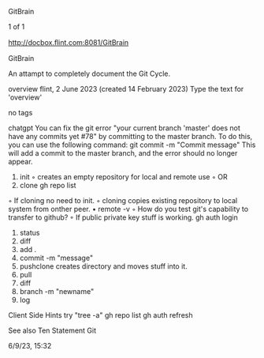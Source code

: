 GitBrain

1 of 1

http://docbox.ﬂint.com:8081/GitBrain

GitBrain

An attampt to completely document the Git Cycle.

overview
flint, 2 June 2023 (created 14 February 2023)
Type the text for 'overview'

no tags

chatgpt You can fix the git error "your current branch 'master' does not have any commits yet #78" by committing to the master
branch. To do this, you can use the following command:
git commit -m "Commit message"
This will add a commit to the master branch, and the error should no longer appear.

1. init
◦ creates an empty repository for local and remote use
◦ OR
2. clone gh repo list

◦ If cloning no need to init.
◦ cloning copies existing repository to local system from onther peer.
• remote -v
◦ How do you test git's capability to transfer to github?
◦ If public private key stuff is working.
gh auth login

1. status
2. diff
3. add .
4. commit -m "message"
5. pushclone creates directory and moves stuff into it.
6. pull
7. diff
8. branch -m "newname"
9. log

Client Side Hints
try "tree -a"
gh repo list
gh auth refresh

See also Ten Statement Git

6/9/23, 15:32

